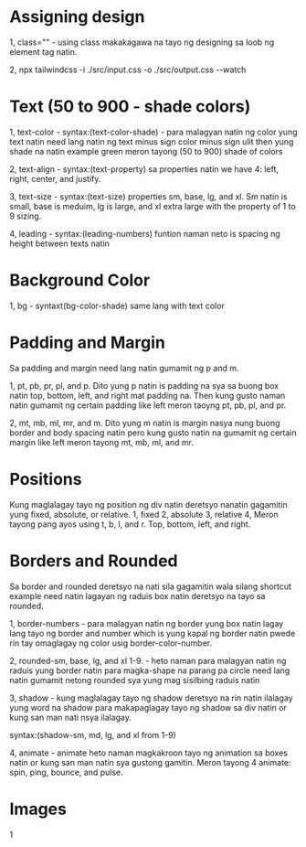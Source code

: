 # Assigning design
1, class="" - using class makakagawa na tayo ng designing sa loob ng element tag natin.

2, npx tailwindcss -i ./src/input.css -o ./src/output.css --watch

# Text (50 to 900 - shade colors)
1, text-color - syntax:(text-color-shade) - para malagyan natin ng color yung text natin need lang natin ng text minus sign color minus sign ulit then yung shade na natin example green meron tayong (50 to 900) shade of colors

2, text-align - syntax:(text-property) sa properties natin we have 4: left, right, center, and justify.

3, text-size - syntax:(text-size) properties 
sm, base, lg, and xl. Sm natin is small, base is meduim, lg is large, and xl extra large with the property of 1 to 9 sizing.

4, leading - syntax:(leading-numbers) funtion naman neto is spacing ng height between texts natin

# Background Color
1, bg - syntaxt(bg-color-shade) same lang with text color 

# Padding and Margin
Sa padding and margin need lang natin gumamit ng p and m.

1, pt, pb, pr, pl, and p. Dito yung p natin is padding na sya sa buong box natin top, bottom, left, and right mat padding na. Then kung gusto naman natin gumamit ng certain padding like left meron taoyng pt, pb, pl, and pr.

2, mt, mb, ml, mr, and m. Dito yung m natin is margin nasya nung buong border and body spacing natin pero kung gusto natin na gumamit ng certain margin like left meron tayong mt, mb, ml, and mr.

# Positions 
Kung maglalagay tayo ng position ng div natin deretsyo nanatin gagamitin yung fixed, absolute, or relative.
1, fixed 
2, absolute
3, relative
4, Meron tayong pang ayos using t, b, l, and r. Top, bottom, left, and right.

# Borders and Rounded
Sa border and rounded deretsyo na nati sila gagamitin wala silang shortcut example need natin lagayan ng raduis box natin deretsyo na tayo sa rounded.

1, border-numbers - para malagyan natin ng border yung box natin lagay lang tayo ng border and number which is yung kapal ng border natin pwede rin tay omaglagay ng color usig border-color-number.

2, rounded-sm, base, lg, and xl 1-9. - heto naman para malagyan natin ng raduis yung border natin para magka-shape na parang pa circle need lang natin gumamit netong rounded sya yung mag sisilbing raduis natin

3, shadow - kung maglalagay tayo ng shadow deretsyo na rin natin ilalagay yung word na shadow para makapaglagay tayo ng shadow sa div natin or kung san man nati nsya ilalagay.

syntax:(shadow-sm, md, lg, and xl from 1-9)

4, animate - animate heto naman magkakroon tayo ng animation sa boxes natin or kung san man natin sya gustong gamitin.
Meron tayong 4 animate: spin, ping, bounce, and pulse.

# Images
1 
